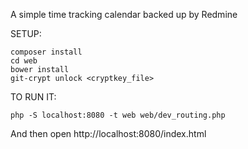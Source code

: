 A simple time tracking calendar backed up by Redmine

SETUP:
```
composer install
cd web
bower install
git-crypt unlock <cryptkey_file>
```

TO RUN IT:
```
php -S localhost:8080 -t web web/dev_routing.php
```
And then open http://localhost:8080/index.html
